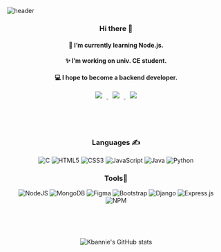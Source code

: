 ![header](https://capsule-render.vercel.app/api?type=waving&color=gradient&text=Kabeen%20Kim&fontColor=lightbrown&height=300&animation=twinkling)


 <div align=center>
 
 ### Hi there 👋
 #### 🌱 I’m currently learning Node.js. 
 #### ✨ I’m working on univ. CE student.
 #### 💻 I hope to become a backend developer.
 


<a href="https://velog.io/@sunk2205">
    <img 
        src="http://img.shields.io/badge/-Tech%20Blog-655ced?style=flat&logo=github&link=https://byul91oh.tistory.com/"
        style="height : auto; margin-left : 10px; margin-right : 10px;"/>
</a> <a href="https://instagram.com/kb._.dev">
    <img 
        src="http://img.shields.io/badge/-Instagram-black?style=flat&logo=Instagram&link=https://instagram.com/fivepxint/"
        style="height : auto; margin-left : 10px; margin-right : 10px;"/>
</a> <a href="mailto:kabin2205@gmail.com">
    <img 
        src="https://img.shields.io/badge/Gmail-d14836?style=flat-square&logo=Gmail&logoColor=white&link=mailto:quf8093@gmail.com"
        style="height : auto; margin-left : 10px; margin-right : 10px;"/>
</a>

<br/><br/><br/>
 
### Languages ✍
![C](https://img.shields.io/badge/c-%2300599C.svg?style=for-the-badge&logo=c&logoColor=white) ![HTML5](https://img.shields.io/badge/html5-%23E34F26.svg?style=for-the-badge&logo=html5&logoColor=white) ![CSS3](https://img.shields.io/badge/css3-%231572B6.svg?style=for-the-badge&logo=css3&logoColor=white) ![JavaScript](https://img.shields.io/badge/javascript-%23323330.svg?style=for-the-badge&logo=javascript&logoColor=%23F7DF1E) 	![Java](https://img.shields.io/badge/java-%23ED8B00.svg?style=for-the-badge&logo=java&logoColor=white) 	![Python](https://img.shields.io/badge/python-3670A0?style=for-the-badge&logo=python&logoColor=ffdd54)

### Tools🔨
 ![NodeJS](https://img.shields.io/badge/node.js-6DA55F?style=for-the-badge&logo=node.js&logoColor=white) ![MongoDB](https://img.shields.io/badge/MongoDB-%234ea94b.svg?style=for-the-badge&logo=mongodb&logoColor=white) 	![Figma](https://img.shields.io/badge/figma-%23F24E1E.svg?style=for-the-badge&logo=figma&logoColor=white) 	![Bootstrap](https://img.shields.io/badge/bootstrap-%23563D7C.svg?style=for-the-badge&logo=bootstrap&logoColor=white) 	![Django](https://img.shields.io/badge/django-%23092E20.svg?style=for-the-badge&logo=django&logoColor=white) ![Express.js](https://img.shields.io/badge/express.js-%23404d59.svg?style=for-the-badge&logo=express&logoColor=%2361DAFB) ![NPM](https://img.shields.io/badge/NPM-%23000000.svg?style=for-the-badge&logo=npm&logoColor=white) 

 
 
<br/><br/><br/>
 
![Kbannie's GitHub stats](https://github-readme-stats.vercel.app/api?username=kbannie&theme=solarized-light&show_icons=true)
</div>
<!--
**kbannie/kbannie** is a ✨ _special_ ✨ repository because its `README.md` (this file) appears on your GitHub profile.

Here are some ideas to get you started:

- 🔭 I’m currently working on ...
- 🌱 I’m currently learning ...
- 👯 I’m looking to collaborate on ...
- 🤔 I’m looking for help with ...
- 💬 Ask me about ...
- 📫 How to reach me: ...
- 😄 Pronouns: ...
- ⚡ Fun fact: ...
-->


